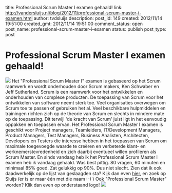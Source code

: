 title: Professional Scrum Master I examen gehaald!
link: http://vandersluijs.nl/blog/2012/11/professional-scrum-master-i-examen.html
author: tvdsluijs
description: 
post_id: 149
created: 2012/11/14 19:51:00
created_gmt: 2012/11/14 19:51:00
comment_status: open
post_name: professional-scrum-master-i-examen
status: publish
post_type: post

# Professional Scrum Master I examen gehaald!

![](/wp-content/uploads/2012/11/PSMI.png) Het "Professional Scrum Master I" examen is gebaseerd op het Scrum raamwerk en wordt onderhouden door Scrum makers, Ken Schwaber en Jeff Sutherland. Scrum is een raamwerk voor het ontwikkelen en onderhouden van complexe producten. De toepassing van Scrum voor het ontwikkelen van software neemt sterk toe. Veel organisaties overwegen om Scrum toe te passen of gebruiken het al. Veel beschikbare hulpmiddelen en trainingen richten zich op de theorie van Scrum en slechts in mindere mate op de toepassing. Dit terwijl 'de kracht van Scrum' juist ligt in het eenvoudig oppakken en toepassen ervan. Het Professional Scrum Master I examen is geschikt voor Project managers, Teamleiders, IT/Development Managers, Product Managers, Test Managers, Business Analisten, Architecten, Developers en Testers die interesse hebben in het toepassen van Scrum om maximale toegevoegde waarde te creëren en verbeterde klant- en werknemerstevredenheid en zich daarbij eventueel willen profileren als Scrum Master. En sinds vandaag heb ik het Professional Scrum Master I examen heb ik vandaag gehaald. Was best pittig. 80 vragen, 60 minuten en minimaal 85% goed. Zat gelukkig op 90%. Dus niet slecht. Zien dat ik ook daadwerkelijk op de lijst van geslaagden sta? Kijk dan even [hier](http://www.scribd.com/doc/36354014/PSM-I-Certification-List), en zoek op Sluijs (er is er maar één met die naam :-) ) Ook "Professional Scrum Master" worden? Klik dan even op onderstaand logo! ![](http://vandersluijs.nl/wp-content/uploads/2012/11/professional_Scrum_Master-300x243.png)